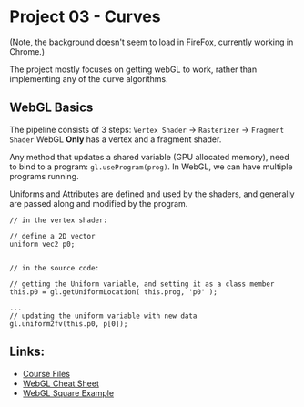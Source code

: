 # Project 03 - Curves

(Note, the background doesn't seem to load in FireFox, currently working in Chrome.)

The project mostly focuses on getting webGL to work, rather than implementing any of the curve algorithms. 



## WebGL Basics

The pipeline consists of 3 steps: `Vertex Shader` -> `Rasterizer` -> `Fragment Shader`
WebGL **Only** has a vertex and a fragment shader. 


Any method that updates a shared variable (GPU allocated memory), need to bind to a program:  `gl.useProgram(prog)`.
In WebGL, we can have multiple programs running. 

Uniforms and Attributes are defined and used by the shaders, and generally are passed along and modified by the program. 

```
// in the vertex shader:

// define a 2D vector
uniform vec2 p0;


// in the source code:

// getting the Uniform variable, and setting it as a class member
this.p0 = gl.getUniformLocation( this.prog, 'p0' );

...
// updating the uniform variable with new data
gl.uniform2fv(this.p0, p[0]);

```

## Links:
* [Course Files](https://graphics.cs.utah.edu/courses/cs4600/fall2020/?prj=3)
* [WebGL Cheat Sheet](https://www.khronos.org/files/webgl20-reference-guide.pdf)
* [WebGL Square Example](https://graphics.cs.utah.edu/courses/cs4600/fall2020/square.html)
